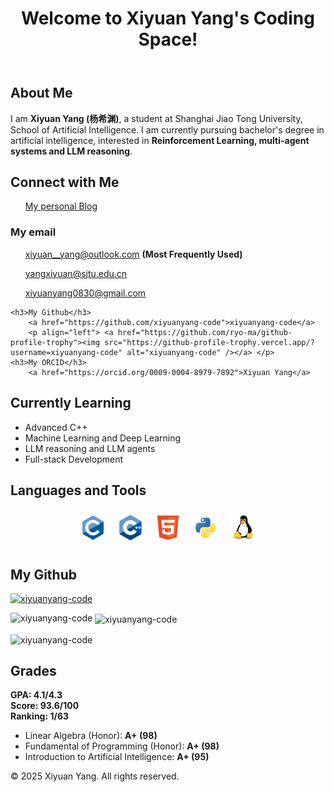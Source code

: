 <header>
    <h1>Welcome to Xiyuan Yang's Coding Space!</h1>
</header>


<section>
    <h2>About Me</h2>
    <p>I am <b>Xiyuan Yang (杨希渊)</b>, a student at Shanghai Jiao Tong University, School of Artificial Intelligence. I am currently pursuing bachelor's degree in artificial intelligence, interested in <b>Reinforcement Learning, multi-agent systems and LLM reasoning</b>.</p>
</section>

<section>
    <h2>Connect with Me</h2>
    <ul>
        <a href="https://xiyuanyang-code.github.io">My personal Blog</a>
    </ul>
    <h3>My email</h3>
        <ul>
            <a href="mailto:xiyuan__yang@outlook.com">xiyuan__yang@outlook.com</a>
            <a><b> (Most Frequently Used)</b></a>
        </ul>
        <ul>
            <a href="mailto:yangxiyuan@sjtu.edu.cn">yangxiyuan@sjtu.edu.cn</a>
        </ul>
        <ul>
            <a href="mailto:xiyuanyang0830@gmail.com">xiyuanyang0830@gmail.com</a>
        </ul>

    <h3>My Github</h3>
        <a href="https://github.com/xiyuanyang-code">xiyuanyang-code</a>
        <p align="left"> <a href="https://github.com/ryo-ma/github-profile-trophy"><img src="https://github-profile-trophy.vercel.app/?username=xiyuanyang-code" alt="xiyuanyang-code" /></a> </p>
    <h3>My ORCID</h3>
        <a href="https://orcid.org/0009-0004-8979-7892">Xiyuan Yang</a>
</section>

<section>
    <h2>Currently Learning</h2>
    <ul>
        <li>Advanced C++</li>
        <li>Machine Learning and Deep Learning</li>
        <li>LLM reasoning and LLM agents</li>
        <li>Full-stack Development</li>
    </ul>
</section>


<section>
    <h2>Languages and Tools</h2>
<div style="display: flex; justify-content: center; flex-wrap: wrap;">
    <a href="https://en.wikipedia.org/wiki/C_(programming_language)" target="_blank" rel="noreferrer">
        <img src="https://raw.githubusercontent.com/devicons/devicon/master/icons/c/c-original.svg" alt="c" width="40" height="40" style="margin: 10px;"/>
    </a>
    <a href="https://www.w3schools.com/cpp/" target="_blank" rel="noreferrer">
        <img src="https://raw.githubusercontent.com/devicons/devicon/master/icons/cplusplus/cplusplus-original.svg" alt="cplusplus" width="40" height="40" style="margin: 10px;"/>
    </a>
    <a href="https://www.w3schools.com/html/" target="_blank" rel="noreferrer">
        <img src="https://raw.githubusercontent.com/devicons/devicon/master/icons/html5/html5-original.svg" alt="html" width="40" height="40" style="margin: 10px;"/>
    </a>
    <a href="https://www.python.org" target="_blank" rel="noreferrer">
        <img src="https://raw.githubusercontent.com/devicons/devicon/master/icons/python/python-original.svg" alt="python" width="40" height="40" style="margin: 10px;"/>
    </a>
    <a href="https://www.linux.org/" target="_blank" rel="noreferrer">
        <img src="https://raw.githubusercontent.com/devicons/devicon/master/icons/linux/linux-original.svg" alt="linux" width="40" height="40" style="margin: 10px;"/>
    </a>
</div>
</section>

## My Github

<p align="left"> <a href="https://github.com/ryo-ma/github-profile-trophy"><img src="https://github-profile-trophy.vercel.app/?username=xiyuanyang-code" alt="xiyuanyang-code" /></a> </p>

<p align="left">
</p>


<p><img align="left" src="https://github-readme-stats.vercel.app/api/top-langs?username=xiyuanyang-code&show_icons=true&locale=en&layout=compact" alt="xiyuanyang-code" /></p>

<p>&nbsp;<img align="center" src="https://github-readme-stats.vercel.app/api?username=xiyuanyang-code&show_icons=true&locale=en" alt="xiyuanyang-code" /></p>

<p><img align="center" src="https://github-readme-streak-stats.herokuapp.com/?user=xiyuanyang-code&" alt="xiyuanyang-code" /></p>


<section>
    <h2>Grades</h2>
    <b>
        GPA: 4.1/4.3
        <br>
        Score: 93.6/100
        <br>
        Ranking: 1/63
    </b>
    <ul class="grades">
        <li>Linear Algebra (Honor): <b>A+ (98)</b></li>
        <li>Fundamental of Programming (Honor): <b>A+ (98)</b></li> 
        <li>Introduction to Artificial Intelligence: <b>A+ (95)</b></li>
    </ul>
</section>

<footer>
    <p>© 2025 Xiyuan Yang. All rights reserved.</p>
</footer>
